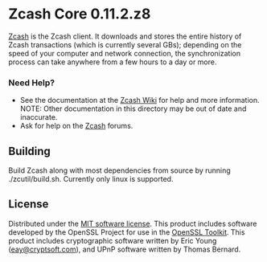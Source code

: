 Zcash Core 0.11.2.z8
====================

[Zcash](https://z.cash/) is the Zcash client. It downloads and stores the entire history of Zcash transactions (which is currently several GBs); depending on the speed of your computer and network connection, the synchronization process can take anywhere from a few hours to a day or more.

### Need Help?

* See the documentation at the [Zcash Wiki](https://github.com/zcash/zcash/wiki) for help and more information. NOTE: Other documentation in this directory may be out of date and inaccurate.
* Ask for help on the [Zcash](https://forum.z.cash/) forums.

Building
--------

Build Zcash along with most dependencies from source by running ./zcutil/build.sh. Currently only linux is supported.

License
---------------------
Distributed under the [MIT software license](http://www.opensource.org/licenses/mit-license.php).
This product includes software developed by the OpenSSL Project for use in the [OpenSSL Toolkit](https://www.openssl.org/). This product includes
cryptographic software written by Eric Young ([eay@cryptsoft.com](mailto:eay@cryptsoft.com)), and UPnP software written by Thomas Bernard.
